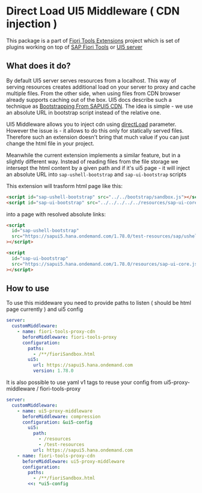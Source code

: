 # Direct Load UI5 Middleware ( CDN injection )

This package is a part of [Fiori Tools Extensions](https://www.npmjs.com/package/fiori-tools) project which is set of plugins working on top of [SAP Fiori Tools](https://www.npmjs.com/package/@sap/ux-ui5-tooling) or [UI5 server](https://www.npmjs.com/package/@ui5/server)

## What does it do?

By default UI5 server serves resources from a localhost. This way of serving resources creates additional load on your server to proxy and cache multiple files. From the other side, when using files from CDN browser already supports caching out of the box. UI5 docs describe such a technique as [Bootstrapping From SAPUI5 CDN](https://ui5.sap.com/#/topic/2d3eb2f322ea4a82983c1c62a33ec4ae). The idea is simple - we use an absolute URL in bootstrap script instead of the relative one. 

UI5 Middleware allows you to inject cdn using [directLoad](https://www.npmjs.com/package/@sap-ux/ui5-proxy-middleware#loading-ui5-sources-directly-from-ui5-cdn) parameter. However the issue is - it allows to do this only for statically served files. Therefore such an extension doesn't bring that much value if you can just change the html file in your project.

Meanwhile the current extension implements a similar feature, but in a slightly different way. Instead of reading files from the file storage we intersept the html content by a given path and if it's ui5 page - it will inject an absolute URL into `sap-ushell-bootstrap` and `sap-ui-bootstrap` scripts

This extension will trasform html page like this:

```html
<script id="sap-ushell-bootstrap" src="../../bootstrap/sandbox.js"></script>
<script id="sap-ui-bootstrap" src="../../../../../resources/sap-ui-core.js"></script>
```

into a page with resolved absolute links:

```html
<script
  id="sap-ushell-bootstrap"
  src="https://sapui5.hana.ondemand.com/1.78.0/test-resources/sap/ushell/bootstrap/sandbox.js"
></script>

<script
  id="sap-ui-bootstrap"
  src="https://sapui5.hana.ondemand.com/1.78.0/resources/sap-ui-core.js"
></script>
```

## How to use

To use this middeware you need to provide paths to listen ( should be html page currently ) and ui5 config

```yaml
server:
  customMiddleware:
    - name: fiori-tools-proxy-cdn
      beforeMiddleware: fiori-tools-proxy
      configuration:
        paths:
          - /**/fioriSandbox.html        
        ui5:
          url: https://sapui5.hana.ondemand.com
          version: 1.78.0        
```

It is also possible to use yaml v1 tags to reuse your config from ui5-proxy-middleware / fiori-tools-proxy

```yaml
server:
  customMiddleware:
    - name: ui5-proxy-middleware
      beforeMiddleware: compression
      configuration: &ui5-config
        ui5:
          path:
            - /resources
            - /test-resources
          url: https://sapui5.hana.ondemand.com
    - name: fiori-tools-proxy-cdn
      beforeMiddleware: ui5-proxy-middleware
      configuration:
        paths:
          - /**/fioriSandbox.html
        <<: *ui5-config    
```
